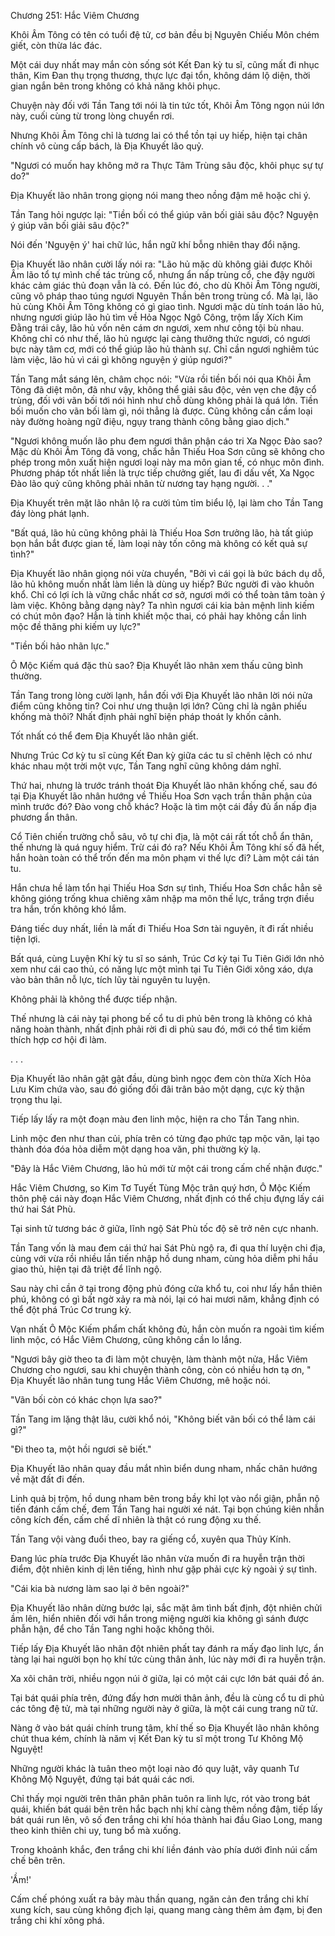 




Chương 251: Hắc Viêm Chương


Khôi Âm Tông có tên có tuổi đệ tử, cơ bản đều bị Nguyên Chiếu Môn chém giết, còn thừa lác đác.

Một cái duy nhất may mắn còn sống sót Kết Đan kỳ tu sĩ, cũng mất đi nhục thân, Kim Đan thụ trọng thương, thực lực đại tổn, không dám lộ diện, thời gian ngắn bên trong không có khả năng khôi phục.

Chuyện này đối với Tần Tang tới nói là tin tức tốt, Khôi Âm Tông ngọn núi lớn này, cuối cùng từ trong lòng chuyển rơi.

Nhưng Khôi Âm Tông chỉ là tương lai có thể tồn tại uy hiếp, hiện tại chân chính vô cùng cấp bách, là Địa Khuyết lão quỷ.

"Ngươi có muốn hay không mở ra Thực Tâm Trùng sâu độc, khôi phục sự tự do?"

Địa Khuyết lão nhân trong giọng nói mang theo nồng đậm mê hoặc chi ý.

Tần Tang hỏi ngược lại: "Tiền bối có thể giúp vãn bối giải sâu độc? Nguyện ý giúp vãn bối giải sâu độc?"

Nói đến 'Nguyện ý' hai chữ lúc, hắn ngữ khí bỗng nhiên thay đổi nặng.

Địa Khuyết lão nhân cười lấy nói ra: "Lão hủ mặc dù không giải được Khôi Âm lão tổ tự mình chế tác trùng cổ, nhưng ẩn nấp trùng cổ, che đậy người khác cảm giác thủ đoạn vẫn là có. Đến lúc đó, cho dù Khôi Âm Tông người, cũng vô pháp thao túng ngươi Nguyên Thần bên trong trùng cổ. Mà lại, lão hủ cùng Khôi Âm Tông không có gì giao tình. Ngươi mặc dù tính toán lão hủ, nhưng ngươi giúp lão hủ tìm về Hỏa Ngọc Ngô Công, trộm lấy Xích Kim Đằng trái cây, lão hủ vốn nên cám ơn ngươi, xem như công tội bù nhau. Không chỉ có như thế, lão hủ ngược lại càng thưởng thức ngươi, có ngươi bực này tâm cơ, mới có thể giúp lão hủ thành sự. Chỉ cần ngươi nghiêm túc làm việc, lão hủ vì cái gì không nguyện ý giúp ngươi?"

Tần Tang mắt sáng lên, châm chọc nói: "Vừa rồi tiền bối nói qua Khôi Âm Tông đã diệt môn, đã như vậy, không thể giải sâu độc, vẻn vẹn che đậy cổ trùng, đối với vãn bối tới nói hình như chỗ dùng không phải là quá lớn. Tiền bối muốn cho vãn bối làm gì, nói thẳng là được. Cũng không cần cầm loại này đường hoàng ngữ điệu, ngụy trang thành công bằng giao dịch."

"Ngươi không muốn lão phu đem ngươi thân phận cáo tri Xa Ngọc Đào sao? Mặc dù Khôi Âm Tông đã vong, chắc hẳn Thiếu Hoa Sơn cũng sẽ không cho phép trong môn xuất hiện ngươi loại này ma môn gian tế, có nhục môn đình. Phương pháp tốt nhất liền là trực tiếp chưởng giết, lau đi dấu vết, Xa Ngọc Đào lão quỷ cũng không phải nhân từ nương tay hạng người. . ."

Địa Khuyết trên mặt lão nhân lộ ra cười tủm tỉm biểu lộ, lại làm cho Tần Tang đáy lòng phát lạnh.

"Bất quá, lão hủ cũng không phải là Thiếu Hoa Sơn trưởng lão, hà tất giúp bọn hắn bắt được gian tế, làm loại này tốn công mà không có kết quả sự tình?"

Địa Khuyết lão nhân giọng nói vừa chuyển, "Bởi vì cái gọi là bức bách dụ dỗ, lão hủ không muốn nhất làm liền là dùng uy hiếp? Bức người đi vào khuôn khổ. Chỉ có lợi ích là vững chắc nhất cơ sở, ngươi mới có thể toàn tâm toàn ý làm việc. Không bằng dạng này? Ta nhìn ngươi cái kia bản mệnh linh kiếm có chút môn đạo? Hẳn là tinh khiết mộc thai, có phải hay không cần linh mộc đề thăng phi kiếm uy lực?"

"Tiền bối hảo nhãn lực."

Ô Mộc Kiếm quá đặc thù sao? Địa Khuyết lão nhân xem thấu cũng bình thường.

Tần Tang trong lòng cười lạnh, hắn đối với Địa Khuyết lão nhân lời nói nửa điểm cũng không tin? Coi như ưng thuận lợi lớn? Cũng chỉ là ngân phiếu khống mà thôi? Nhất định phải nghĩ biện pháp thoát ly khốn cảnh.

Tốt nhất có thể đem Địa Khuyết lão nhân giết.

Nhưng Trúc Cơ kỳ tu sĩ cùng Kết Đan kỳ giữa các tu sĩ chênh lệch có như khác nhau một trời một vực, Tần Tang nghĩ cũng không dám nghĩ.

Thứ hai, nhưng là trước tránh thoát Địa Khuyết lão nhân khống chế, sau đó tại Địa Khuyết lão nhân hướng về Thiếu Hoa Sơn vạch trần thân phận của mình trước đó? Đào vong chỗ khác? Hoặc là tìm một cái đầy đủ ẩn nấp địa phương ẩn thân.

Cổ Tiên chiến trường chỗ sâu, vô tự chi địa, là một cái rất tốt chỗ ẩn thân, thế nhưng là quá nguy hiểm. Trừ cái đó ra? Nếu Khôi Âm Tông khí số đã hết, hắn hoàn toàn có thể trốn đến ma môn phạm vi thế lực đi? Làm một cái tán tu.

Hắn chưa hề làm tổn hại Thiếu Hoa Sơn sự tình, Thiếu Hoa Sơn chắc hẳn sẽ không gióng trống khua chiêng xâm nhập ma môn thế lực, trắng trợn điều tra hắn, trốn không khó lắm.

Đáng tiếc duy nhất, liền là mất đi Thiếu Hoa Sơn tài nguyên, ít đi rất nhiều tiện lợi.

Bất quá, cùng Luyện Khí kỳ tu sĩ so sánh, Trúc Cơ kỳ tại Tu Tiên Giới lớn nhỏ xem như cái cao thủ, có năng lực một mình tại Tu Tiên Giới xông xáo, dựa vào bản thân nỗ lực, tích lũy tài nguyên tu luyện.

Không phải là không thể được tiếp nhận.

Thế nhưng là cái này tại phong bế cổ tu di phủ bên trong là không có khả năng hoàn thành, nhất định phải rời đi di phủ sau đó, mới có thể tìm kiếm thích hợp cơ hội đi làm.

. . .

Địa Khuyết lão nhân gật gật đầu, dùng bình ngọc đem còn thừa Xích Hỏa Lưu Kim chứa vào, sau đó giống đối đãi trân bảo một dạng, cực kỳ thận trọng thu lại.

Tiếp lấy lấy ra một đoạn màu đen linh mộc, hiện ra cho Tần Tang nhìn.

Linh mộc đen như than củi, phía trên có từng đạo phức tạp mộc văn, lại tạo thành đóa đóa hỏa diễm một dạng hoa văn, phi thường kỳ lạ.

"Đây là Hắc Viêm Chương, lão hủ mới từ một cái trong cấm chế nhận được."

Hắc Viêm Chương, so Kim Tơ Tuyết Tùng Mộc trân quý hơn, Ô Mộc Kiếm thôn phệ cái này đoạn Hắc Viêm Chương, nhất định có thể chịu đựng lấy cái thứ hai Sát Phù.

Tại sinh tử tương bác ở giữa, lĩnh ngộ Sát Phù tốc độ sẽ trở nên cực nhanh.

Tần Tang vốn là mau đem cái thứ hai Sát Phù ngộ ra, đi qua thí luyện chi địa, cùng với vừa rồi nhiều lần tiến nhập hồ dung nham, cùng hỏa diễm phi hầu giao thủ, hiện tại đã triệt để lĩnh ngộ.

Sau này chỉ cần ở tại trong động phủ đóng cửa khổ tu, coi như lấy hắn thiên phú, không có gì bất ngờ xảy ra mà nói, lại có hai mươi năm, khẳng định có thể đột phá Trúc Cơ trung kỳ.

Vạn nhất Ô Mộc Kiếm phẩm chất không đủ, hắn còn muốn ra ngoài tìm kiếm linh mộc, có Hắc Viêm Chương, cũng không cần lo lắng.

"Ngươi bây giờ theo ta đi làm một chuyện, làm thành một nửa, Hắc Viêm Chương cho ngươi, sau khi chuyện thành công, còn có nhiều hơn tạ ơn, " Địa Khuyết lão nhân tung tung Hắc Viêm Chương, mê hoặc nói.

"Vãn bối còn có khác chọn lựa sao?"

Tần Tang im lặng thật lâu, cười khổ nói, "Không biết vãn bối có thể làm cái gì?"

"Đi theo ta, một hồi ngươi sẽ biết."

Địa Khuyết lão nhân quay đầu mắt nhìn biển dung nham, nhấc chân hướng về mặt đất đi đến.

Linh quả bị trộm, hồ dung nham bên trong bầy khỉ lọt vào nổi giận, phẫn nộ tiến đánh cấm chế, đem Tần Tang hai người xé nát. Tại bọn chúng kiên nhẫn công kích đến, cấm chế dĩ nhiên là thật có rung động xu thế.

Tần Tang vội vàng đuổi theo, bay ra giếng cổ, xuyên qua Thủy Kính.

Đang lúc phía trước Địa Khuyết lão nhân vừa muốn đi ra huyễn trận thời điểm, đột nhiên kinh dị lên tiếng, hình như gặp phải cực kỳ ngoài ý sự tình.

"Cái kia bà nương làm sao lại ở bên ngoài?"

Địa Khuyết lão nhân dừng bước lại, sắc mặt âm tình bất định, đột nhiên chửi ầm lên, hiển nhiên đối với hắn trong miệng người kia không gì sánh được phẫn hận, để cho Tần Tang nghi hoặc không thôi.

Tiếp lấy Địa Khuyết lão nhân đột nhiên phất tay đánh ra mấy đạo linh lực, ẩn tàng lại hai người bọn họ khí tức cùng thân ảnh, lúc này mới đi ra huyễn trận.

Xa xôi chân trời, nhiều ngọn núi ở giữa, lại có một cái cực lớn bát quái đồ án.

Tại bát quái phía trên, đứng đấy hơn mười thân ảnh, đều là cùng cổ tu di phủ các tông đệ tử, mà tại những người này ở giữa, là một cái cung trang nữ tử.

Nàng ở vào bát quái chính trung tâm, khí thế so Địa Khuyết lão nhân không chút thua kém, chính là năm vị Kết Đan kỳ tu sĩ một trong Tư Không Mộ Nguyệt!

Những người khác là tuân theo một loại nào đó quy luật, vây quanh Tư Không Mộ Nguyệt, đứng tại bát quái các nơi.

Chỉ thấy mọi người trên thân phân phân tuôn ra linh lực, rót vào trong bát quái, khiến bát quái bên trên hắc bạch nhị khí càng thêm nồng đậm, tiếp lấy bát quái run lên, vô số đen trắng chi khí hóa thành hai đầu Giao Long, mang theo kinh thiên chi uy, tung bổ mà xuống.

Trong khoảnh khắc, đen trắng chi khí liền đánh vào phía dưới đỉnh núi cấm chế bên trên.

'Ầm!'

Cấm chế phóng xuất ra bảy màu thần quang, ngăn cản đen trắng chi khí xung kích, sau cùng không địch lại, quang mang càng thêm ảm đạm, bị đen trắng chi khí xông phá.





